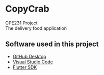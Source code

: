 # CopyCrab

CPE231 Project  
The delivery food application

## Software used in this project  

- [GitHub Desktop](https://desktop.github.com/)  
- [Visual Studio Code](https://code.visualstudio.com/download)
- [Flutter SDK](https://flutter.dev/docs/get-started/install/windows)